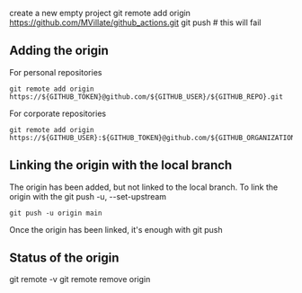 
create a new empty project 
git remote add origin https://github.com/MVillate/github_actions.git
git push # this will fail


## Adding the origin

For personal repositories
```
git remote add origin https://${GITHUB_TOKEN}@github.com/${GITHUB_USER}/${GITHUB_REPO}.git
```

For corporate repositories
```
git remote add origin https://${GITHUB_USER}:${GITHUB_TOKEN}@github.com/${GITHUB_ORGANIZATION}/{GITHUB_REPO}.git
```

## Linking the origin with the local branch
The origin has been added, but not linked to the local branch. To link the origin with the 
git push -u, --set-upstream
```
git push -u origin main
```
Once the origin has been linked, it's enough with git push

## Status of the origin
git remote -v
git remote remove origin


